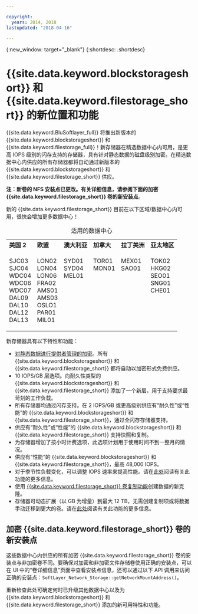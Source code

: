 ```yaml
---

copyright:
  years: 2014, 2018
lastupdated: "2018-04-16"

---
```

{:new_window: target="_blank"}
{:shortdesc: .shortdesc}

# {{site.data.keyword.blockstorageshort}} 和 {{site.data.keyword.filestorage_short}} 的新位置和功能

{{site.data.keyword.BluSoftlayer_full}} 将推出新版本的 {{site.data.keyword.blockstorageshort}} 和 {{site.data.keyword.filestorage_full}}！新存储器在精选数据中心内可用，是更高 IOPS 级别的闪存支持的存储器，具有针对静态数据的磁盘级别加密。在精选数据中心内供应的所有存储器都将自动通过新版本的 {{site.data.keyword.blockstorageshort}} 和 {{site.data.keyword.filestorage_short}} 供应。

**注：**新卷的 NFS 安装点已更改。有关详细信息，请参阅下面的**加密 {{site.data.keyword.filestorage_short}} 卷的新安装点**。

新的 {{site.data.keyword.filestorage_short}} 目前在以下区域/数据中心内可用，很快会增加更多数据中心！
<table style="width:100%;">
	<caption>适用的数据中心</caption>
	<tbody>
		<tr>
			<td><strong>美国 2</strong></td>
			<td><strong>欧盟</strong></td>
			<td><strong>澳大利亚</strong></td>
			<td><strong>加拿大</strong></td>
			<td><strong>拉丁美洲</strong></td>
			<td><strong>亚太地区</strong></td>
		</tr>
		<tr>
			<td>
				<p>SJC03<br />
				   SJC04<br />
					WDC04<br />
					WDC06<br />
					WDC07<br />
					DAL09<br />
					DAL10<br />
					DAL12<br />
					DAL13</p>
			</td>
			<td>
				<p>LON02<br />
				LON04<br />
				LON06<br />
				FRA02<br />
				AMS01<br />
				AMS03<br />
				OSLO1<br />
				PAR01<br />
				MIL01<br /></p>
			</td>
			<td>
				<p>SYD01<br />
				SYD04<br />
				MEL01<br /><br /><br /><br /><br /><br /><br /></p>
			</td>
			<td>
				<p>TOR01<br />
					MON01<br /><br /><br /><br /><br /><br /><br /><br /></p>
			</td>
			<td>
				<p>MEX01<br />SAO01<br /><br /><br /><br /><br /><br /><br /><br /></p>
			</td>
						<td>
				<p>TOK02<br />
				HKG02<br />
				SEO01<br />
				SNG01<br />
				CHE01<br /><br /><br /><br /><br /></p>
			</td>
			</tr>
	</tbody>
</table>


新存储器具有以下特性和功能：

-  [对静态数据进行提供者管理的加密](block-file-storage-encryption-rest.html)。所有 {{site.data.keyword.blockstorageshort}} 和 {{site.data.keyword.filestorage_short}} 都将自动以加密形式免费供应。
-  10 IOPS/GB 层选项。向耐久性类型的 {{site.data.keyword.blockstorageshort}} 和 {{site.data.keyword.filestorage_short}} 添加了一个新层，用于支持要求最苛刻的工作负载。
-  所有存储器均通过闪存支持。在 2 IOPS/GB 或更高级别供应有“耐久性”或“性能”的 {{site.data.keyword.blockstorageshort}} 和 {{site.data.keyword.filestorage_short}}，通过全闪存存储器支持。
-  供应有“耐久性”或“性能”的 {{site.data.keyword.blockstorageshort}} 和 {{site.data.keyword.filestorage_short}} 支持快照和复制。
-  为存储器增加了按小时计费选项，此选项计划用于使用时间不到一整月的情况。 
-  供应有“性能”的 {{site.data.keyword.blockstorageshort}} 和 {{site.data.keyword.filestorage_short}}，最高 48,000 IOPS。
-  对于季节性负载变化，可以调整 IOPS 速率来提高性能。请在[此处](adjustable-iops.html)阅读有关此功能的更多信息。
-  使用 [{{site.data.keyword.filestorage_short}} 卷复制功能](how-to-create-duplicate-volume.html)创建数据的新克隆。
- 存储器可动态扩展（以 GB 为增量）到最大 12 TB，无需创建复制项或将数据手动迁移到更大的卷。请在[此处](expandable_file_storage.html)阅读有关此功能的更多信息。

## 加密 {{site.data.keyword.filestorage_short}} 卷的新安装点

这些数据中心内供应的所有加密 {{site.data.keyword.filestorage_short}} 卷的安装点与非加密卷不同。要确保对加密和非加密文件存储卷使用正确的安装点，可以在 UI 中的“卷详细信息”页面中查看安装点信息，还可以通过以下 API 调用来访问正确的安装点：`SoftLayer_Network_Storage::getNetworkMountAddress()`。

重新检查此处可确定何时已升级其他数据中心以及为 {{site.data.keyword.blockstorageshort}} 和 {{site.data.keyword.filestorage_short}} 添加的新可用特性和功能。
